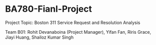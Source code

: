 # BA780-Fianl-Project
Project Topic: Boston 311 Service Request and Resolution Analysis

Team B01: Rohit Devanaboina (Project Manager), Yifan Fan, Riris Grace, Jiayi Huang, Shailoz Kumar Singh
